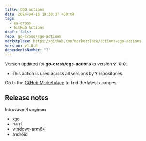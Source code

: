 ```yaml
---
title: CGO actions
date: 2024-04-16 19:30:37 +00:00
tags:
  - go-cross
  - GitHub Actions
draft: false
repo: go-cross/cgo-actions
marketplace: https://github.com/marketplace/actions/cgo-actions
version: v1.0.0
dependentsNumber: "?"
---
```



Version updated for **go-cross/cgo-actions** to version **v1.0.0**.
- This action is used across all versions by **?** repositories.

Go to the [GitHub Marketplace](https://github.com/marketplace/actions/cgo-actions) to find the latest changes.

## Release notes

Introduce 4 engines:
- xgo
- musl
- windows-arm64
- android
